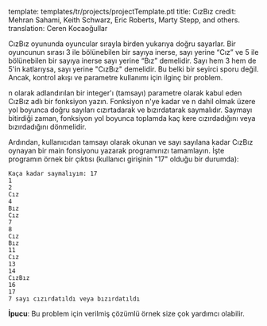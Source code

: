 template: templates/tr/projects/projectTemplate.ptl
title: CızBız
credit: Mehran Sahami, Keith Schwarz, Eric Roberts, Marty Stepp, and others.
translation: Ceren Kocaoğullar

CızBız oyununda oyuncular sırayla birden yukarıya doğru sayarlar. Bir oyuncunun sırası 3 ile bölünebilen bir sayıya inerse, sayı yerine “Cız” ve 5 ile bölünebilen bir sayıya inerse sayı yerine “Bız” demelidir. Sayı hem 3 hem de 5'in katlarıysa, sayı yerine "CızBız" demelidir. Bu belki bir seyirci sporu değil. Ancak, kontrol akışı ve parametre kullanımı için ilginç bir problem.

n olarak adlandırılan bir integer'ı (tamsayı) parametre olarak kabul eden CızBız adlı bir fonksiyon yazın. Fonksiyon n'ye kadar ve n dahil olmak üzere yol boyunca doğru sayıları cızırtadarak ve bızırdatarak saymalıdır. Saymayı bitirdiği zaman, fonksiyon yol boyunca toplamda kaç kere cızırdadığını veya bızırdadığını dönmelidir.

Ardından, kullanıcıdan tamsayı olarak okunan ve sayı sayılana kadar CızBız oynayan bir main fonsiyonu yazarak programınızı tamamlayın. İşte programın örnek bir çıktısı (kullanıcı girişinin "17" olduğu bir durumda):

```
Kaça kadar saymalıyım: 17
1
2
Cız
4
Bız
Cız
7
8
Cız
Bız
11
Cız
13
14
CızBız
16
17
7 sayı cızırdatıldı veya bızırdatıldı
```

**İpucu**: Bu problem için verilmiş çözümlü örnek size çok yardımcı olabilir.